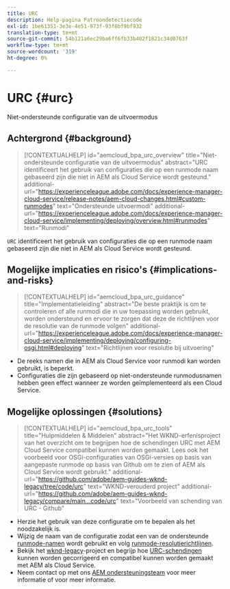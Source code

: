 ```yaml
---
title: URC
description: Help-pagina Patroondetectiecode
exl-id: 1be61351-3e3e-4e51-973f-93f8bf9bf932
translation-type: tm+mt
source-git-commit: 54b121a6ec29ba6ff6fb33b402f1821c34d0763f
workflow-type: tm+mt
source-wordcount: '319'
ht-degree: 0%

---
```


# URC {#urc}

Niet-ondersteunde configuratie van de uitvoermodus

## Achtergrond {#background}

>[!CONTEXTUALHELP]
>id="aemcloud_bpa_urc_overview"
>title="Niet-ondersteunde configuratie van de uitvoermodus"
>abstract="URC identificeert het gebruik van configuraties die op een runmode naam gebaseerd zijn die niet in AEM als Cloud Service wordt gesteund."
>additional-url="https://experienceleague.adobe.com/docs/experience-manager-cloud-service/release-notes/aem-cloud-changes.html#custom-runmodes" text="Ondersteunde uitvoermodi"
>additional-url="https://experienceleague.adobe.com/docs/experience-manager-cloud-service/implementing/deploying/overview.html#runmodes" text="Runmodi"

`URC` identificeert het gebruik van configuraties die op een runmode naam gebaseerd zijn die niet in AEM als Cloud Service wordt gesteund.

## Mogelijke implicaties en risico&#39;s {#implications-and-risks}

>[!CONTEXTUALHELP]
>id="aemcloud_bpa_urc_guidance"
>title="Implementatieleiding"
>abstract="De beste praktijk is om te controleren of alle runmodi die in uw toepassing worden gebruikt, worden ondersteund en ervoor te zorgen dat deze de richtlijnen voor de resolutie van de runmode volgen"
>additional-url="https://experienceleague.adobe.com/docs/experience-manager-cloud-service/implementing/deploying/configuring-osgi.html#deploying" text="Richtlijnen voor resolutie bij uitvoering"

* De reeks namen die in AEM als Cloud Service voor runmodi kan worden gebruikt, is beperkt.
* Configuraties die zijn gebaseerd op niet-ondersteunde runmodusnamen hebben geen effect wanneer ze worden geïmplementeerd als een Cloud Service.

## Mogelijke oplossingen {#solutions}

>[!CONTEXTUALHELP]
>id="aemcloud_bpa_urc_tools"
>title="Hulpmiddelen &amp; Middelen"
>abstract="Het WKND-erfenisproject van het overzicht om te begrijpen hoe de schendingen URC met AEM Cloud Service compatibel kunnen worden gemaakt. Lees ook het voorbeeld voor OSGi-configuraties van OSGi-versies op basis van aangepaste runmode op basis van Github om te zien of AEM als Cloud Service wordt gebruikt."
>additional-url="https://github.com/adobe/aem-guides-wknd-legacy/tree/code/urc" text="WKND-verouderd project"
>additional-url="https://github.com/adobe/aem-guides-wknd-legacy/compare/main...code/urc" text="Voorbeeld van schending van URC - Github"

* Herzie het gebruik van deze configuratie om te bepalen als het noodzakelijk is.
* Wijzig de naam van de configuratie zodat een van de ondersteunde [runmode-namen](https://experienceleague.adobe.com/docs/experience-manager-cloud-service/release-notes/aem-cloud-changes.html#custom-runmodes) wordt gebruikt en volg [runmode-resolutierichtlijnen](https://experienceleague.adobe.com/docs/experience-manager-cloud-service/implementing/deploying/configuring-osgi.html#runmode-resolution).
* Bekijk het [wknd-legacy](https://github.com/adobe/aem-guides-wknd-legacy/tree/code/urc)-project en begrijp hoe [URC-schendingen](https://github.com/adobe/aem-guides-wknd-legacy/compare/main...code/urc) kunnen worden gecorrigeerd en compatibel kunnen worden gemaakt met AEM als Cloud Service.
* Neem contact op met ons [AEM ondersteuningsteam](https://helpx.adobe.com/enterprise/using/support-for-experience-cloud.html) voor meer informatie of voor meer informatie.
